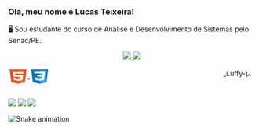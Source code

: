 ### Olá, meu nome é Lucas Teixeira!

🖥️ Sou estudante do curso de Análise e Desenvolvimento de Sistemas pelo Senac/PE.

<div align="center">
  <a href="https://github.com/LucasTMB">
  <img height="130em" src="https://github-readme-stats.vercel.app/api?username=LucasTMB&show_icons=true&theme=highcontrast&include_all_commits=true&count_private=true"/>
  <img height="130em" src="https://github-readme-stats.vercel.app/api/top-langs/?username=LucasTMB&layout=compact&langs_count=7&theme=highcontrast"/>
</div>
  
<div style="display: inline_block"><br>
  <img align="center" alt="Lucas-HTML" height="30" width="40" src="https://raw.githubusercontent.com/devicons/devicon/master/icons/html5/html5-original.svg">
  <img align="center" alt="Lucas-CSS" height="30" width="40" src="https://raw.githubusercontent.com/devicons/devicon/master/icons/css3/css3-original.svg">
  <img align="right" alt="Luffy-pic" height="150" style="border-radius:50px;" src="https://tenor.com/view/luffy-smile-luffy-giggle-one-piece-luffy-gif-21582589.gif">
</div>
  
  ##
  
 <div>
  <a href="https://www.instagram.com/lucas.tmb/" target="_blank"><img src="https://img.shields.io/badge/-Instagram-%23E4405F?style=for-the-badge&logo=instagram&logoColor=white" target="_blank"></a>
  <a href = "mailto:lucastmbarros@fac.pe.senac.br"><img src="https://img.shields.io/badge/-Gmail-%23333?style=for-the-badge&logo=gmail&logoColor=white" target="_blank"></a>
  <a href="https://www.linkedin.com/in/lucastmbarros/" target="_blank"><img src="https://img.shields.io/badge/-LinkedIn-%230077B5?style=for-the-badge&logo=linkedin&logoColor=white" target="_blank"></a>
   
   ![Snake animation](https://github.com/LucasTMB/LucasTMB/blob/output/github-contribution-grid-snake.svg)
   
 </div>
